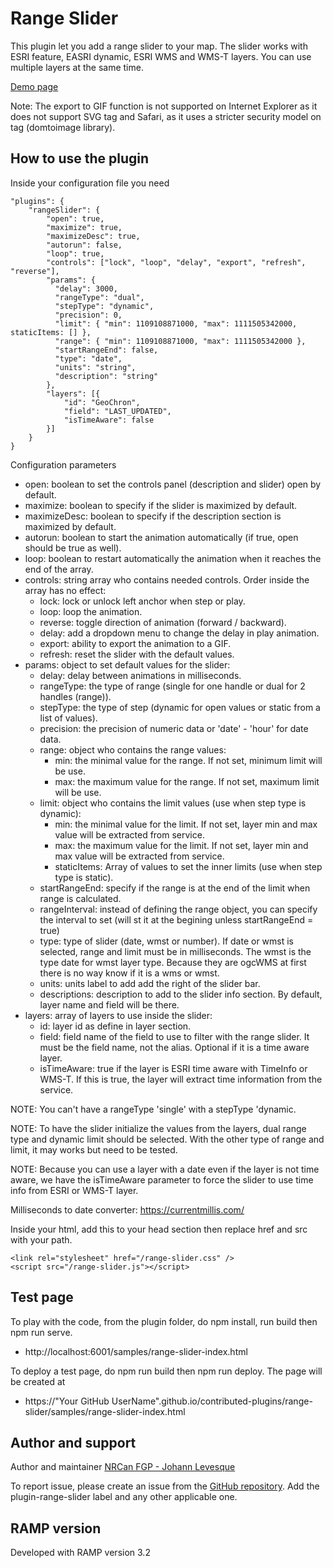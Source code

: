 # Range Slider
This plugin let you add a range slider to your map. The slider works with ESRI feature, EASRI dynamic, ESRI WMS and WMS-T layers. You can use multiple layers at the same time.

[Demo page](https://jolevesq.github.io/contributed-plugins/range-slider/samples/range-slider-index.html)

Note: The export to GIF function is not supported on Internet Explorer as it does not support SVG <foreignObject> tag and Safari, as it uses a stricter security model on <foreignObject> tag (domtoimage library).

## How to use the plugin
Inside your configuration file you need
```
"plugins": {
    "rangeSlider": {
        "open": true,
        "maximize": true,
        "maximizeDesc": true,
        "autorun": false,
        "loop": true,
        "controls": ["lock", "loop", "delay", "export", "refresh", "reverse"],
        "params": {
          "delay": 3000,
          "rangeType": "dual",
          "stepType": "dynamic",
          "precision": 0,
          "limit": { "min": 1109108871000, "max": 1111505342000, staticItems: [] },
          "range": { "min": 1109108871000, "max": 1111505342000 },
          "startRangeEnd": false,
          "type": "date",
          "units": "string",
          "description": "string"
        },
        "layers": [{
            "id": "GeoChron",
            "field": "LAST_UPDATED",
            "isTimeAware": false
        }]
    }
}
```

Configuration parameters
- open: boolean to set the controls panel (description and slider) open by default.
- maximize: boolean to specify if the slider is maximized by default.
- maximizeDesc: boolean to specify if the description section is maximized by default.
- autorun: boolean to start the animation automatically (if true, open should be true as well).
- loop: boolean to restart automatically the animation when it reaches the end of the array.
- controls: string array who contains needed controls. Order inside the array has no effect:
    - lock: lock or unlock left anchor when step or play.
    - loop: loop the animation.
    - reverse: toggle direction of animation (forward / backward).
    - delay: add a dropdown menu to change the delay in play animation.
    - export: ability to export the animation to a GIF.
    - refresh: reset the slider with the default values.
- params: object to set default values for the slider:
    - delay: delay between animations in milliseconds.
    - rangeType: the type of range (single for one handle or dual for 2 handles (range)).
    - stepType: the type of step (dynamic for open values or static from a list of values).
    - precision: the precision of numeric data or 'date' - 'hour' for date data.
    - range: object who contains the range values:
        - min: the minimal value for the range. If not set, minimum limit will be use.
        - max: the maximum value for the range. If not set, maximum limit will be use.
    - limit: object who contains the limit values (use when step type is dynamic):
        - min: the minimal value for the limit. If not set, layer min and max value will be extracted from service.
        - max: the maximum value for the limit. If not set, layer min and max value will be extracted from service.
        - staticItems: Array of values to set the inner limits (use when step type is static).
    - startRangeEnd: specify if the range is at the end of the limit when range is calculated.
    - rangeInterval: instead of defining the range object, you can specify the interval to set (will st it at the begining unless startRangeEnd = true)
    - type: type of slider (date, wmst or number). If date or wmst is selected, range and limit must be in milliseconds. The wmst is the type date for wmst layer type. Because they are ogcWMS at first there is no way know if it is a wms or wmst.
    - units: units label to add add the right of the slider bar.
    - descriptions: description to add to the slider info section. By default, layer name and field will be there.
- layers: array of layers to use inside the slider:
    - id: layer id as define in layer section.
    - field: field name of the field to use to filter with the range slider. It must be the field name, not the alias. Optional if it is a time aware layer.
    - isTimeAware: true if the layer is ESRI time aware with TimeInfo or WMS-T. If this is true, the layer will extract time information from the service.

NOTE: You can't have a rangeType 'single' with a stepType 'dynamic.

NOTE: To have the slider initialize the values from the layers, dual range type and dynamic limit should be selected. With the other type of range and limit, it may works but need to be tested.

NOTE: Because you can use a layer with a date even if the layer is not time aware, we have the isTimeAware parameter to force the slider to use time info from ESRI or WMS-T layer.

Milliseconds to date converter: https://currentmillis.com/

Inside your html, add this to your head section then replace href and src with your path.
```
<link rel="stylesheet" href="/range-slider.css" />
<script src="/range-slider.js"></script>
```

## Test page
To play with the code, from the plugin folder, do npm install, run build then npm run serve.
- http://localhost:6001/samples/range-slider-index.html

To deploy a test page, do npm run build then npm run deploy. The page will be created at
- https://"Your GitHub UserName".github.io/contributed-plugins/range-slider/samples/range-slider-index.html

## Author and support
Author and maintainer [NRCan FGP - Johann Levesque](https://github.com/jolevesq)

To report issue, please create an issue from the [GitHub repository](https://github.com/fgpv-vpgf/contributed-plugins/issues). Add the plugin-range-slider label and any other applicable one.

## RAMP version
Developed with RAMP version 3.2